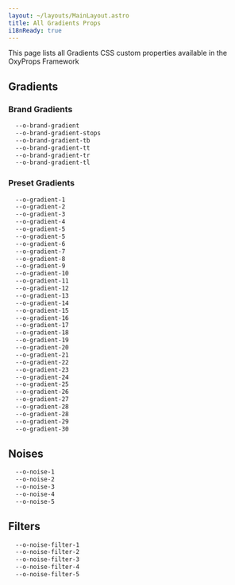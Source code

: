 ```yaml
---
layout: ~/layouts/MainLayout.astro
title: All Gradients Props
i18nReady: true
---
```


This page lists all Gradients CSS custom properties available in the OxyProps Framework

## Gradients

### Brand Gradients

```css
  --o-brand-gradient
  --o-brand-gradient-stops
  --o-brand-gradient-tb
  --o-brand-gradient-tt
  --o-brand-gradient-tr
  --o-brand-gradient-tl
```

### Preset Gradients

```css
  --o-gradient-1
  --o-gradient-2
  --o-gradient-3
  --o-gradient-4
  --o-gradient-5
  --o-gradient-5
  --o-gradient-6
  --o-gradient-7
  --o-gradient-8
  --o-gradient-9
  --o-gradient-10
  --o-gradient-11
  --o-gradient-12
  --o-gradient-13
  --o-gradient-14
  --o-gradient-15
  --o-gradient-16
  --o-gradient-17
  --o-gradient-18
  --o-gradient-19
  --o-gradient-20
  --o-gradient-21
  --o-gradient-22
  --o-gradient-23
  --o-gradient-24
  --o-gradient-25
  --o-gradient-26
  --o-gradient-27
  --o-gradient-28
  --o-gradient-28
  --o-gradient-29
  --o-gradient-30
```

## Noises

```css
  --o-noise-1
  --o-noise-2
  --o-noise-3
  --o-noise-4
  --o-noise-5
```

## Filters

```css
  --o-noise-filter-1
  --o-noise-filter-2
  --o-noise-filter-3
  --o-noise-filter-4
  --o-noise-filter-5
  ```